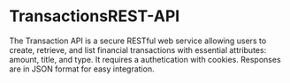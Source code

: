 # TransactionsREST-API
The Transaction API is a secure RESTful web service allowing users to create, retrieve, and list financial transactions with essential attributes: amount, title, and type. It requires a authetication with cookies. Responses are in JSON format for easy integration.
